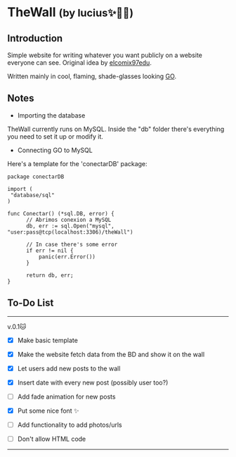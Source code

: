 # TheWall <small>(by lucius✨💞🌷)</small>

## Introduction

Simple website for writing whatever you want publicly on a website everyone can see. Original idea by [elcomix97edu](https://github.com/elcomix97edu/thewall).

Written mainly in cool, flaming, shade-glasses looking [GO](https://golang.org/).


## Notes
   
  * Importing the database
  
  TheWall currently runs on MySQL. Inside the "db" folder there's everything you need to set it up or modify it.
  
  * Connecting GO to MySQL
  
  Here's a template for the 'conectarDB' package:
  
  ~~~~
  package conectarDB

import (
   "database/sql"
)

func Conectar() (*sql.DB, error) {
		// Abrimos conexion a MySQL
		db, err := sql.Open("mysql", "user:pass@tcp(localhost:3306)/theWall")

		// In case there's some error
		if err != nil {
			panic(err.Error())
		}
		
		return db, err;
}
 ~~~~

## To-Do List

***

v.0.1🐱‍

- [x] Make basic template

- [x] Make the website fetch data from the BD and show it on the wall

- [x] Let users add new posts to the wall

- [x] Insert date with every new post (possibly user too?)

- [ ] Add fade animation for new posts

- [x] Put some nice font ✨

- [ ] Add functionality to add photos/urls

- [ ] Don't allow HTML code

***




